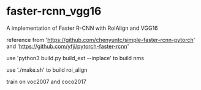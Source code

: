 # faster-rcnn_vgg16
A implementation of Faster R-CNN with RoIAlign and VGG16

reference from 'https://github.com/chenyuntc/simple-faster-rcnn-pytorch'  and 'https://github.com/yfji/pytorch-faster-rcnn'

use 'python3 build.py build_ext --inplace' to build nms

use './make.sh' to build roi_align

train on voc2007 and coco2017
